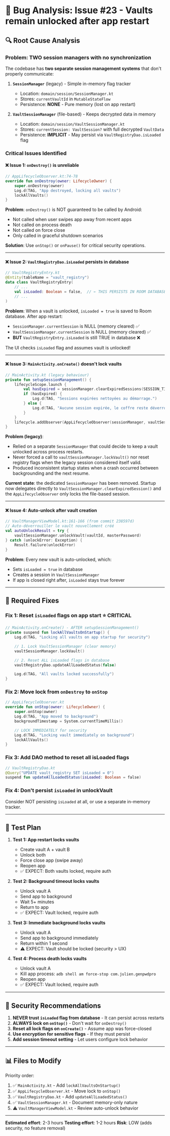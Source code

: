 # 🔴 Bug Analysis: Issue #23 - Vaults remain unlocked after app restart

## 🔍 Root Cause Analysis

### Problem: TWO session managers with no synchronization

The codebase has **two separate session management systems** that don't properly communicate:

1. **`SessionManager`** (legacy) - Simple in-memory flag tracker
   - Location: `domain/session/SessionManager.kt`
   - Stores: `currentVaultId` in `MutableStateFlow`
   - Persistence: **NONE** - Pure memory (lost on app restart)

2. **`VaultSessionManager`** (file-based) - Keeps decrypted data in memory
   - Location: `domain/session/VaultSessionManager.kt`
   - Stores: `currentSession: VaultSession?` with full decrypted `VaultData`
   - Persistence: **IMPLICIT** - May persist via `VaultRegistryDao.isLoaded` flag

### Critical Issues Identified

#### ❌ Issue 1: `onDestroy()` is unreliable

```kotlin
// AppLifecycleObserver.kt:74-78
override fun onDestroy(owner: LifecycleOwner) {
    super.onDestroy(owner)
    Log.d(TAG, "App destroyed, locking all vaults")
    lockAllVaults()
}
```

**Problem**: `onDestroy()` is NOT guaranteed to be called by Android:
- Not called when user swipes app away from recent apps
- Not called on process death
- Not called on force close
- Only called in graceful shutdown scenarios

**Solution**: Use `onStop()` or `onPause()` for critical security operations.

---

#### ❌ Issue 2: `VaultRegistryDao.isLoaded` persists in database

```kotlin
// VaultRegistryEntry.kt
@Entity(tableName = "vault_registry")
data class VaultRegistryEntry(
    // ...
    val isLoaded: Boolean = false,  // ← THIS PERSISTS IN ROOM DATABASE
    // ...
)
```

**Problem**: When a vault is unlocked, `isLoaded = true` is saved to Room database.
After app restart:
- `SessionManager.currentSession` is NULL (memory cleared) ✅
- `VaultSessionManager.currentSession` is NULL (memory cleared) ✅
- **BUT** `VaultRegistryEntry.isLoaded` is still TRUE in database ❌

The UI checks `isLoaded` flag and assumes vault is unlocked!

---

#### ❌ Issue 3: `MainActivity.onCreate()` doesn't lock vaults

```kotlin
// MainActivity.kt (legacy behaviour)
private fun setupSessionManagement() {
    lifecycleScope.launch {
        val hasExpired = sessionManager.clearExpiredSessions(SESSION_TIMEOUT_HOURS)
        if (hasExpired) {
            Log.d(TAG, "Sessions expirées nettoyées au démarrage.")
        } else {
            Log.d(TAG, "Aucune session expirée, le coffre reste déverrouillé.")
        }
    }
    lifecycle.addObserver(AppLifecycleObserver(sessionManager, vaultSessionManager))
}
```

**Problem (legacy)**:
- Relied on a separate `SessionManager` that could decide to keep a vault
  unlocked across process restarts.
- Never forced a call to `vaultSessionManager.lockVault()` nor reset registry
  flags when the legacy session considered itself valid.
- Produced inconsistent startup states when a crash occurred between
  backgrounding and the next resume.

**Current state**: the dedicated `SessionManager` has been removed. Startup now
delegates directly to `VaultSessionManager.clearExpiredSession()` and the
`AppLifecycleObserver` only locks the file-based session.

---

#### ❌ Issue 4: Auto-unlock after vault creation

```kotlin
// VaultManagerViewModel.kt:161-166 (from commit 238597d)
// Auto-déverrouiller le vault nouvellement créé
val autoUnlockResult = try {
    vaultSessionManager.unlockVault(vaultId, masterPassword)
} catch (unlockError: Exception) {
    Result.failure(unlockError)
}
```

**Problem**: Every new vault is auto-unlocked, which:
- Sets `isLoaded = true` in database
- Creates a session in `VaultSessionManager`
- If app is closed right after, `isLoaded` stays true forever

---

## 🎯 Required Fixes

### Fix 1: Reset `isLoaded` flags on app start ⭐ CRITICAL

```kotlin
// MainActivity.onCreate() - AFTER setupSessionManagement()
private suspend fun lockAllVaultsOnStartup() {
    Log.d(TAG, "Locking all vaults on app startup for security")

    // 1. Lock VaultSessionManager (clear memory)
    vaultSessionManager.lockVault()

    // 2. Reset ALL isLoaded flags in database
    vaultRegistryDao.updateAllLoadedStatus(false)

    Log.d(TAG, "All vaults locked successfully")
}
```

### Fix 2: Move lock from `onDestroy` to `onStop`

```kotlin
// AppLifecycleObserver.kt
override fun onStop(owner: LifecycleOwner) {
    super.onStop(owner)
    Log.d(TAG, "App moved to background")
    backgroundTimestamp = System.currentTimeMillis()

    // LOCK IMMEDIATELY for security
    Log.d(TAG, "Locking vault immediately on background")
    lockAllVaults()
}
```

### Fix 3: Add DAO method to reset all isLoaded flags

```kotlin
// VaultRegistryDao.kt
@Query("UPDATE vault_registry SET isLoaded = 0")
suspend fun updateAllLoadedStatus(isLoaded: Boolean = false)
```

### Fix 4: Don't persist `isLoaded` in unlockVault

Consider NOT persisting `isLoaded` at all, or use a separate in-memory tracker.

---

## 🧪 Test Plan

1. **Test 1: App restart locks vaults**
   - Create vault A + vault B
   - Unlock both
   - Force close app (swipe away)
   - Reopen app
   - ✅ EXPECT: Both vaults locked, require auth

2. **Test 2: Background timeout locks vaults**
   - Unlock vault A
   - Send app to background
   - Wait 5+ minutes
   - Return to app
   - ✅ EXPECT: Vault locked, require auth

3. **Test 3: Immediate background locks vaults**
   - Unlock vault A
   - Send app to background immediately
   - Return within 1 second
   - ⚠️ EXPECT: Vault should be locked (security > UX)

4. **Test 4: Process death locks vaults**
   - Unlock vault A
   - Kill app process: `adb shell am force-stop com.julien.genpwdpro`
   - Reopen app
   - ✅ EXPECT: Vault locked, require auth

---

## 🚨 Security Recommendations

1. **NEVER trust `isLoaded` flag from database** - It can persist across restarts
2. **ALWAYS lock on `onStop()`** - Don't wait for `onDestroy()`
3. **Reset all lock flags on `onCreate()`** - Assume app was force-closed
4. **Use encryption for sensitive flags** - If they must persist
5. **Add session timeout setting** - Let users configure lock behavior

---

## 📊 Files to Modify

Priority order:

1. ✅ `MainActivity.kt` - Add `lockAllVaultsOnStartup()`
2. ✅ `AppLifecycleObserver.kt` - Move lock to `onStop()`
3. ✅ `VaultRegistryDao.kt` - Add `updateAllLoadedStatus()`
4. ✅ `VaultSessionManager.kt` - Document memory-only nature
5. ⚠️ `VaultManagerViewModel.kt` - Review auto-unlock behavior

---

**Estimated effort**: 2-3 hours
**Testing effort**: 1-2 hours
**Risk**: LOW (adds security, no feature removal)
